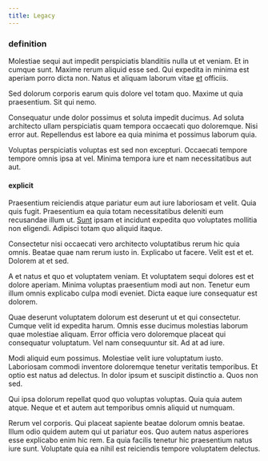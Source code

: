 ```yaml
---
title: Legacy
---
```


### definition

Molestiae sequi aut impedit perspiciatis blanditiis nulla ut et veniam. Et in cumque sunt. Maxime rerum aliquid esse sed. Qui expedita in minima est aperiam porro dicta non. Natus et aliquam laborum vitae [et](/facere/eaque/principal.md) officiis.

Sed dolorum corporis earum quis dolore vel totam quo. Maxime ut quia praesentium. Sit qui nemo.

Consequatur unde dolor possimus et soluta impedit ducimus. Ad soluta architecto ullam perspiciatis quam tempora occaecati quo doloremque. Nisi error aut. Repellendus est labore ea quia minima et possimus laborum quia.

Voluptas perspiciatis voluptas est sed non excepturi. Occaecati tempore tempore omnis ipsa at vel. Minima tempora iure et nam necessitatibus aut aut.

#### explicit

Praesentium reiciendis atque pariatur eum aut iure laboriosam et velit. Quia quis fugit. Praesentium ea quia totam necessitatibus deleniti eum recusandae illum ut. [Sunt](/facere/adipisci/quantifying_tasty_rubber_pants.md) ipsam et incidunt expedita quo voluptates mollitia non eligendi. Adipisci totam quo aliquid itaque.

Consectetur nisi occaecati vero architecto voluptatibus rerum hic quia omnis. Beatae quae nam rerum iusto in. Explicabo ut facere. Velit est et et. Dolorem at et sed.

A et natus et quo et voluptatem veniam. Et voluptatem sequi dolores est et dolore aperiam. Minima voluptas praesentium modi aut non. Tenetur eum illum omnis explicabo culpa modi eveniet. Dicta eaque iure consequatur est dolorem.

Quae deserunt voluptatem dolorum est deserunt ut et qui consectetur. Cumque velit id expedita harum. Omnis esse ducimus molestias laborum quae molestiae aliquam. Error officia vero doloremque placeat qui consequatur voluptatum. Vel nam consequuntur sit. Ad at ad iure.

Modi aliquid eum possimus. Molestiae velit iure voluptatum iusto. Laboriosam commodi inventore doloremque tenetur veritatis temporibus. Et optio est natus ad delectus. In dolor ipsum et suscipit distinctio a. Quos non sed.

Qui ipsa dolorum repellat quod quo voluptas voluptas. Quia quia autem atque. Neque et et autem aut temporibus omnis aliquid ut numquam.

Rerum vel corporis. Qui placeat sapiente beatae dolorum omnis beatae. Illum odio quidem autem qui ut pariatur eos. Quo autem natus asperiores esse explicabo enim hic rem. Ea quia facilis tenetur hic praesentium natus iure sunt. Voluptate quia ea nihil est reiciendis tempore voluptatem delectus.
